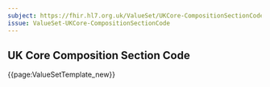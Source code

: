 ```yaml
---
subject: https://fhir.hl7.org.uk/ValueSet/UKCore-CompositionSectionCode
issue: ValueSet-UKCore-CompositionSectionCode
---
```

## UK Core Composition Section Code

{{page:ValueSetTemplate_new}}
